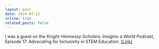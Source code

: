 ```yaml
---
layout: post
date: 2024-07-12
inline: true
related_posts: false
---
```


I was a guest on the <em>Knight-Hennessy Scholars: Imagine a World Podcast,</em> Episode 17: Advocating for Inclusivity in STEM Education. [[Link]](https://knight-hennessy.stanford.edu/news/episode-17-advocating-inclusivity-stem-education)
